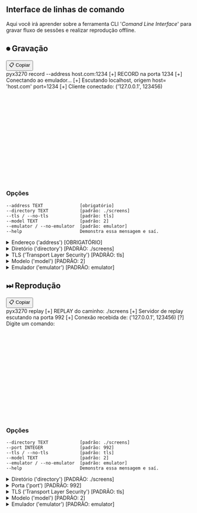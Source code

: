## Interface de linhas de comando
Aqui você irá aprender sobre a ferramenta CLI <span class='aqua'>'*Comand Line Interface*'</span> para gravar fluxo de sessões e realizar reprodução offline.

## ⏺ Gravação
<div style="position: relative; margin-top: 20px;">
  <!-- Botão de copiar -->
  <button class="copy-btn" onclick="copyText('pyx3270 record --address host:port', this)">📋 Copiar</button>

  <!-- Terminal animado -->
  <div class="termynal" data-termynal data-termynal-startDelay="400" style="min-height: 300px;">
    <span data-ty="input">pyx3270 record --address host.com:1234</span>
    <span data-ty data-ty-delay="800">[+] RECORD na porta <span class='aqua'>1234</span></span>
    <span data-ty data-ty-delay="810">[+] Conectando ao emulador<span class='gold'>...</span></span>
    <span data-ty data-ty-delay="825">[+] Escutando localhost, origem <span class='gold'>host</span>= <span class='lawngreen'>'host.com'</span> <span class='gold'>port</span>=<span class='aqua'>1234</span></span>
    <span data-ty data-ty-delay="935">[+] Cliente conectado: (<span class='lawngreen'>'127.0.0.1'</span>, <span class='aqua'>123456)</span>
  </div>
</div>

### <span class="gold">Opções</span>
    --address TEXT              [obrigatório]
    --directory TEXT            [padrão: ./screens]
    --tls / --no-tls            [padrão: tls]
    --model TEXT                [padrão: 2]
    --emulator / --no-emulator  [padrão: emulator]
    --help                      Demonstra essa mensagem e saí.
<details>
  <summary>Endereço (<span class='aqua'>'address'</span>) <span class='deeppink'>[OBRIGATÓRIO]</span></summary>
  <p><strong>Descrição:</strong> IP/Hostname e porta do sistema mainframe.</p>
  ```shell
  pyx3270 record --address 177.139.188.25:3270 --no-tls
  ```
  <p>
    <blockquote>
    <strong>Nota:</strong> Este é o endereço para o mainframe do curso de mainframe/cobol da 
    <a href="https://futureschoolead.com.br/" target="_blank" rel="noopener">
      Futureschool
    </a>
    </blockquote>
  </p>
</details> 

<details>
  <summary>Diretório (<span class='aqua'>'directory'</span>) <span class='gold'>[PADRÃO: ./screens]</span></summary>
  <p><strong>Descrição:</strong> Caminho onde as telas serão salvas como <span class='deeppink'>'.bin'</span></p>
  ```shell
  pyx3270 record --address host:port --directory './exemplo de caminho'
  ```
</details>

<details>
  <summary>TLS (<span class='aqua'>'Transport Layer Security'</span>) <span class='gold'>[PADRÃO: tls]</span></summary>
  <p><strong>Descrição:</strong> Protocolo de segurança que criptografa os dados na comunicação. Caso não tenha TLS use: `--no-tls`</p>
  ```shell
  pyx3270 record --address host:port --no-tls
  ```
</details>

<details>
  <summary>Modelo (<span class='aqua'>'model'</span>) <span class='gold'>[PADRÃO: 2]</span></summary>
  <p><strong>Descrição:</strong>O X3270 suporta diferentes modelos de terminal, cada um com dimensões específicas de linhas e colunas. Abaixo estão os modelos disponíveis:</p>
  <table>
    <thead>
      <tr>
        <th>Modelo</th>
        <th>Linhas</th>
        <th>Colunas</th>
        <th>Descrição</th>
      </tr>
    </thead>
    <tbody>
      <tr>
        <td>2</td>
        <td>24</td>
        <td>80</td>
        <td>Modelo clássico 24x80, usado em terminais básicos.</td>
      </tr>
      <tr>
        <td>3</td>
        <td>32</td>
        <td>80</td>
        <td>Modelo de 32 linhas com 80 colunas, oferece mais espaço vertical.</td>
      </tr>
      <tr>
        <td>4</td>
        <td>43</td>
        <td>80</td>
        <td>Modelo de 43 linhas com 80 colunas, adequado para telas mais longas.</td>
      </tr>
      <tr>
        <td>5</td>
        <td>27</td>
        <td>132</td>
        <td>Modelo estendido com 27 linhas e 132 colunas, ideal para telas largas.</td>
      </tr>
    </tbody>
  </table>
  <blockquote>
    <strong>Nota:</strong> A escolha do modelo influencia o layout das telas 
    TN3270 exibidas pelo emulador.
  </blockquote>
</details>

<details>
  <summary>Emulador (<span class='aqua'>'emulator'</span>) <span class='gold'>[PADRÃO: emulator]</span></summary>
  <p><strong>Descrição:</strong> Abre o emulador x3270 ou wc3270 de acordo com o sistema operacional, caso apenas queira abrir o servidor e usar outro emulador use: `--no-emulator`</p>
  ```shell
  pyx3270 record --address host:port --no-emulator
  ```
</details>


## ⏭ Reprodução
<div style="position: relative; margin-top: 20px;">
  <!-- Botão de copiar -->
  <button class="copy-btn" onclick="copyText('pyx3270 replay', this)">📋 Copiar</button>

  <!-- Terminal animado -->
  <div class="termynal" data-termynal data-termynal-startDelay="400" style="min-height: 300px;">
    <span data-ty="input">pyx3270 replay</span>
    <span data-ty data-ty-delay="800">[+] REPLAY do caminho: <span class='deeppink'>./screens</span></span>
    <span data-ty data-ty-delay="825">[+] Servidor de replay escutando na porta <span class='aqua'>992</span></span>
    <span data-ty data-ty-delay="935">[+] Conexão recebida de: (<span class='lawngreen'>'127.0.0.1'</span>, <span class='aqua'>123456)</span>
    <span data-ty data-ty-delay="955">[?] Digite um comando:</span>
  </div>
</div>

### <span class="gold">Opções</span>
    --directory TEXT            [padrão: ./screens]
    --port INTEGER              [padrão: 992]
    --tls / --no-tls            [padrão: tls]
    --model TEXT                [padrão: 2]
    --emulator / --no-emulator  [padrão: emulator]
    --help                      Demonstra essa mensagem e saí.

<details>
  <summary>Diretório (<span class='aqua'>'directory'</span>) <span class='gold'>[PADRÃO: ./screens]</span></summary>
  <p><strong>Descrição:</strong> Caminho onde as telas gravadas serão lidas para reprodução.</p>
  ```shell
  pyx3270 replay --directory './screens'
  ```
</details> 

 <details>
  <summary>Porta (<span class='aqua'>'port'</span>) <span class='gold'>[PADRÃO: 992]</span></summary>
  <p><strong>Descrição:</strong> Porta TCP onde o servidor de replay irá escutar conexões.</p>
  ```shell
  pyx3270 replay --port 12345
  ```
</details>

<details>
  <summary>TLS (<span class='aqua'>'Transport Layer Security'</span>) <span class='gold'>[PADRÃO: tls]</span></summary>
  <p><strong>Descrição:</strong> Protocolo de segurança que criptografa os dados na comunicação. Caso não tenha TLS
      use: `--no-tls`</p> 
      
  ```shell
  pyx3270 replay --no-tls
  ```
</details>

<details>
  <summary>Modelo (<span class='aqua'>'model'</span>) <span class='gold'>[PADRÃO: 2]</span></summary>
  <p><strong>Descrição:</strong>O X3270 suporta diferentes modelos de terminal, cada um com dimensões específicas de
      linhas e colunas.</p>
  <table>
      <thead>
          <tr>
              <th>Modelo</th>
              <th>Linhas</th>
              <th>Colunas</th>
              <th>Descrição</th>
          </tr>
      </thead>
      <tbody>
          <tr>
              <td>2</td>
              <td>24</td>
              <td>80</td>
              <td>Modelo clássico 24x80, usado em terminais básicos.</td>
          </tr>
          <tr>
              <td>3</td>
              <td>32</td>
              <td>80</td>
              <td>Modelo de 32 linhas com 80 colunas, oferece mais espaço vertical.</td>
          </tr>
          <tr>
              <td>4</td>
              <td>43</td>
              <td>80</td>
              <td>Modelo de 43 linhas com 80 colunas, adequado para telas mais longas.</td>
          </tr>
          <tr>
              <td>5</td>
              <td>27</td>
              <td>132</td>
              <td>Modelo estendido com 27 linhas e 132 colunas, ideal para telas largas.</td>
          </tr>
      </tbody>
  </table>
  <blockquote> <strong>Nota:</strong> A escolha do modelo influencia o layout das telas TN3270 exibidas pelo emulador.
  </blockquote>
</details>

<details>
  <summary>Emulador (<span class='aqua'>'emulator'</span>) <span class='gold'>[PADRÃO: emulator]</span></summary>
  <p><strong>Descrição:</strong> Abre o emulador x3270 ou wc3270 de acordo com o sistema operacional. Caso apenas
      queira abrir o servidor use: `--no-emulator`</p>
  ```shell
  pyx3270 replay --no-emulator
  ```
</details>